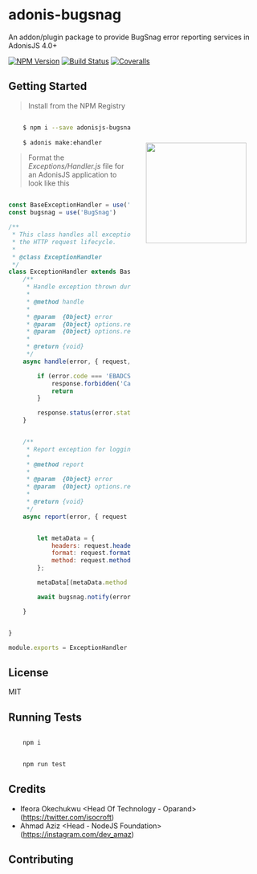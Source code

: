 # adonis-bugsnag

An addon/plugin package to provide BugSnag error reporting services in AdonisJS 4.0+

[![NPM Version][npm-image]][npm-url]
[![Build Status][travis-image]][travis-url]
[![Coveralls][coveralls-image]][coveralls-url]

<img src="http://res.cloudinary.com/adonisjs/image/upload/q_100/v1497112678/adonis-purple_pzkmzt.svg" width="200px" align="right" hspace="30px" vspace="140px">

## Getting Started

>Install from the NPM Registry

```bash

    $ npm i --save adonisjs-bugsnag
    
    $ adonis make:ehandler

```

>Format the _Exceptions/Handler.js_ file for an AdonisJS application to look like this

```js

const BaseExceptionHandler = use('BaseExceptionHandler')
const bugsnag = use('BugSnag')

/**
 * This class handles all exceptions thrown during
 * the HTTP request lifecycle.
 *
 * @class ExceptionHandler
 */
class ExceptionHandler extends BaseExceptionHandler {
	/**
	 * Handle exception thrown during the HTTP lifecycle
	 *
	 * @method handle
	 *
	 * @param  {Object} error
	 * @param  {Object} options.request
	 * @param  {Object} options.response
	 *
	 * @return {void}
	 */
	async handle(error, { request, response }) {

		if (error.code === 'EBADCSRFTOKEN') {
			response.forbidden('Cannot process request because this page expired!')
			return
		}

		response.status(error.status).send(error.message)
	}


	/**
	 * Report exception for logging or debugging.
	 *
	 * @method report
	 *
	 * @param  {Object} error
	 * @param  {Object} options.request
	 *
	 * @return {void}
	 */
	async report(error, { request }) {


		let metaData = {
			headers: request.headers(),
			format: request.format(),
			method: request.method().toLowerCase()
		};

		metaData[(metaData.method == "get" ? "querystring" : "entity_body")] = request.all()

		await bugsnag.notify(error, request, metaData)

	}


}

module.exports = ExceptionHandler

```

## License

MIT

## Running Tests

```bash

    npm i

```

```bash

    npm run test

```

## Credits

- Ifeora Okechukwu <Head Of Technology - Oparand> (https://twitter.com/isocroft)
- Ahmad Aziz <Head - NodeJS Foundation> (https://instagram.com/dev_amaz)
    
## Contributing

[npm-image]: https://img.shields.io/npm/v/adonisjs-bugsnag.svg?style=flat-square
[npm-url]: https://npmjs.org/package/adonisjs-bugsnag

[travis-image]: https://img.shields.io/travis/stitchng/adonis-bugsnag/master.svg?style=flat-square
[travis-url]: https://travis-ci.org/stitchng/adonis-bugsnag

[coveralls-image]: https://img.shields.io/coveralls/stitchng/adonis-bugsnag/develop.svg?style=flat-square

[coveralls-url]: https://coveralls.io/github/stitchng/adonis-bugsnag
